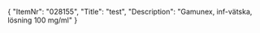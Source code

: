 {
  "ItemNr": "028155",
  "Title": "test",
  "Description": "Gamunex, inf-vätska, lösning 100 mg/ml"
}